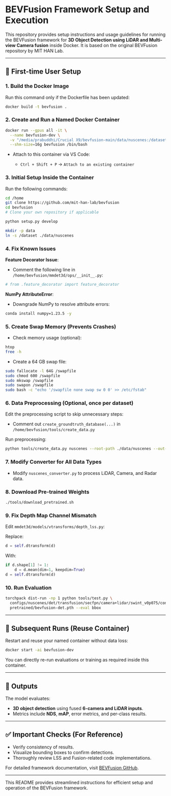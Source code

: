 # BEVFusion Framework Setup and Execution

This repository provides setup instructions and usage guidelines for running the BEVFusion framework for **3D Object Detection using LiDAR and Multi-view Camera fusion** inside Docker. It is based on the original BEVFusion repository by MIT HAN Lab.

---

## 🚀 First-time User Setup

### 1. Build the Docker Image

Run this command only if the Dockerfile has been updated:

```bash
docker build -t bevfusion .
```

### 2. Create and Run a Named Docker Container

```bash
docker run --gpus all -it \
  --name bevfusion-dev \
  -v "/media/prabuddhi/Crucial X9/bevfusion-main/data/nuscenes:/dataset" \
  --shm-size=16g bevfusion /bin/bash
```

* Attach to this container via VS Code:

  * `Ctrl + Shift + P` → `Attach to an existing container`

### 3. Initial Setup Inside the Container

Run the following commands:

```bash
cd /home
git clone https://github.com/mit-han-lab/bevfusion
cd bevfusion
# Clone your own repository if applicable

python setup.py develop

mkdir -p data
ln -s /dataset ./data/nuscenes
```

### 4. Fix Known Issues

**Feature Decorator Issue**:

* Comment the following line in `/home/bevfusion/mmdet3d/ops/__init__.py`:

```python
# from .feature_decorator import feature_decorator
```

**NumPy AttributeError**:

* Downgrade NumPy to resolve attribute errors:

```bash
conda install numpy=1.23.5 -y
```

### 5. Create Swap Memory (Prevents Crashes)

* Check memory usage (optional):

```bash
htop
free -h
```

* Create a 64 GB swap file:

```bash
sudo fallocate -l 64G /swapfile
sudo chmod 600 /swapfile
sudo mkswap /swapfile
sudo swapon /swapfile
sudo bash -c "echo '/swapfile none swap sw 0 0' >> /etc/fstab"
```

### 6. Data Preprocessing (Optional, once per dataset)

Edit the preprocessing script to skip unnecessary steps:

* Comment out `create_groundtruth_database(...)` in `/home/bevfusion/tools/create_data.py`

Run preprocessing:

```bash
python tools/create_data.py nuscenes --root-path ./data/nuscenes --out-dir ./data/nuscenes --extra-tag nuscenes --version v1.0
```

### 7. Modify Converter for All Data Types

* Modify `nuscenes_converter.py` to process LiDAR, Camera, and Radar data.

### 8. Download Pre-trained Weights

```bash
./tools/download_pretrained.sh
```

### 9. Fix Depth Map Channel Mismatch

Edit `mmdet3d/models/vtransforms/depth_lss.py`:

Replace:

```python
d = self.dtransform(d)
```

With:

```python
if d.shape[1] != 1:
    d = d.mean(dim=1, keepdim=True)
d = self.dtransform(d)
```

### 10. Run Evaluation

```bash
torchpack dist-run -np 1 python tools/test.py \
  configs/nuscenes/det/transfusion/secfpn/camera+lidar/swint_v0p075/convfuser.yaml \
  pretrained/bevfusion-det.pth --eval bbox
```

---

## 🔄 Subsequent Runs (Reuse Container)

Restart and reuse your named container without data loss:

```bash
docker start -ai bevfusion-dev
```

You can directly re-run evaluations or training as required inside this container.

---

## 📌 Outputs

The model evaluates:

* **3D object detection** using fused **6-camera and LiDAR inputs**.
* Metrics include **NDS**, **mAP**, error metrics, and per-class results.

---

## ✅ Important Checks (For Reference)

* Verify consistency of results.
* Visualize bounding boxes to confirm detections.
* Thoroughly review LSS and Fusion-related code implementations.

For detailed framework documentation, visit [BEVFusion GitHub](https://github.com/mit-han-lab/bevfusion).

---

This README provides streamlined instructions for efficient setup and operation of the BEVFusion framework.
